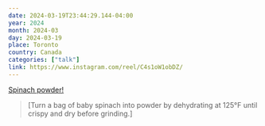 ```yaml
---
date: 2024-03-19T23:44:29.144-04:00
year: 2024
month: 2024-03
day: 2024-03-19
place: Toronto
country: Canada
categories: ["talk"]
link: https://www.instagram.com/reel/C4s1oW1obDZ/
---
```

[Spinach powder!](https://www.instagram.com/reel/C4s1oW1obDZ/)

> [Turn a bag of baby spinach into powder by dehydrating at 125°F until crispy and dry before grinding.]
